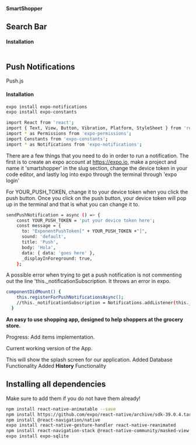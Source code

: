 **SmartShopper**

## Search Bar

#### Installation

``` bash

```

## Push Notifications

Push.js

#### Installation
``` bash
expo install expo-notifications
expo install expo-constants
```

``` bash
import React from 'react';
import { Text, View, Button, Vibration, Platform, StyleSheet } from 'react-native';
import * as Permissions from 'expo-permissions';
import Constants from 'expo-constants';
import * as Notifications from 'expo-notifications';
```

There are a few things that you need to do in order to run a notification. The first is to create an expo account at https://expo.io, make a project and name it 'smartshopper' in the slug section, change the device token in your code editor, and lastly log into expo through the terminal through 'expo login'

For YOUR_PUSH_TOKEN, change it to your device token when you click the push button. Once you click on the push button, your device token will pop up in the terminal and that is what you can change it to.
``` bash
sendPushNotification = async () => {
    const YOUR_PUSH_TOKEN = 'put your device token here';
    const message = {
      to: "ExponentPushToken[" + YOUR_PUSH_TOKEN +"]",
      sound: 'default',
      title: 'Push',
      body: 'Hola',
      data: { data: 'goes here' },
      _displayInForeground: true,
    };
```
A possible error when trying to get a push notification is not commenting out
the line 'this._notificationSubscription. It throws an error in expo.
``` bash
componentDidMount() {
    this.registerForPushNotificationsAsync();
    //this._notificationSubscription = Notifications.addListener(this._handleNotification);
  }
```
**An easy to use shopping app, designed to help shoppers at the grocery store.**

Progress: Add items implementation.

Current working version of the App.

This will show the splash screen for our application.
Added Database Functionality
Added **History** Functionality

## Installing all dependencies 

Make sure to add them if you do not have them already!
``` bash
npm install react-native-animatable --save
npm install https://github.com/expo/react-native/archive/sdk-39.0.4.tar.gz
npm install @react-navigation/native
expo install react-native-gesture-handler react-native-reanimated
npm install react-navigation-stack @react-native-community/masked-view react-native-safe-area-context
expo install expo-sqlite
```
